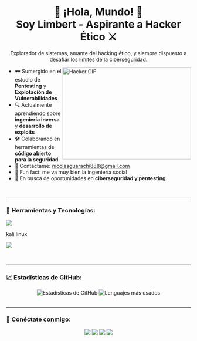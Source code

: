 <!--
**UsopKing7/UsopKing7** es un repositorio especial porque su `README.md` (este archivo) aparece en tu perfil de GitHub.
-->

<h1 align="center">👾 ¡Hola, Mundo! 👾 <br> Soy Limbert - Aspirante a Hacker Ético ⚔️</h1>

<p align="center">
    Explorador de sistemas, amante del hacking ético, y siempre dispuesto a desafiar los límites de la ciberseguridad.
</p>

<img align="right" alt="Hacker GIF" src="https://media.giphy.com/media/2zeji2UedvZzvIZ45N/giphy.gif" width="350" height="250" />

- 🕶️ Sumergido en el estudio de **Pentesting** y **Explotación de Vulnerabilidades**
- 🔍 Actualmente aprendiendo sobre **ingeniería inversa** y **desarrollo de exploits**
- 🛠️ Colaborando en herramientas de **código abierto para la seguridad**
- 💌 Contáctame: nicolasguarachi888@gmail.com
- 🎹 Fun fact: me va muy bien la ingeniería social 
- 💼 En busca de oportunidades en **ciberseguridad y pentesting**

<br>

---

### 🧰 Herramientas y Tecnologías:

<p align="left">
    <a href="https://www.kali.org/" target="_blank"><img src="https://img.icons8.com/color/48/000000/kali-linux.png"/></a>
    <p>kali linux</p> <a href="https://archlinux.org/" target="_blank"><img src="https://img.icons8.com/color/48/000000/arch-linux.png"/></a>
</p>

<br>

---

### 📈 Estadísticas de GitHub:

<div align="center">
    <img src="https://github-readme-stats.vercel.app/api?username=UsopKing7&show_icons=true&theme=radical" alt="Estadísticas de GitHub" />
    <img src="https://github-readme-stats.vercel.app/api/top-langs/?username=UsopKing7&layout=compact&theme=radical" alt="Lenguajes más usados" />
</div>

<br>

---

### 🔗 Conéctate conmigo:

<div align="center">
    <a href="https://www.linkedin.com/in/limbertusername/"><img src="https://img.icons8.com/color/48/000000/linkedin.png"/></a>
    <a href="https://twitter.com/limbertusername"><img src="https://img.icons8.com/color/48/000000/twitter--v1.png"/></a>
    <a href="https://tryhackme.com/p/limbertusername"><img src="https://img.icons8.com/ios-filled/50/000000/tryhackme.png"/></a>
    <a href="https://www.hackthebox.eu/profile/limbertusername"><img src="https://img.icons8.com/ios-filled/50/000000/hackthebox.png"/></a>
</div>

